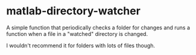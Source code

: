 matlab-directory-watcher
========================

A simple function that periodically checks a folder for changes and runs a function when a file in a "watched" directory is changed.

I wouldn't recommend it for folders with lots of files though.
